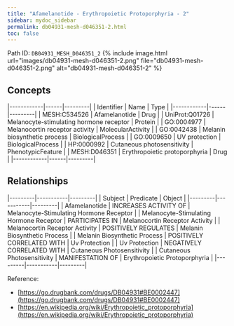 ```yaml
---
title: "Afamelanotide - Erythropoietic Protoporphyria - 2"
sidebar: mydoc_sidebar
permalink: db04931-mesh-d046351-2.html
toc: false 
---
```



Path ID: `DB04931_MESH_D046351_2`
{% include image.html url="images/db04931-mesh-d046351-2.png" file="db04931-mesh-d046351-2.png" alt="db04931-mesh-d046351-2" %}

## Concepts

|------------|------|---------|
| Identifier | Name | Type    |
|------------|------|---------|
| MESH:C534526 | Afamelanotide | Drug |
| UniProt:Q01726 | Melanocyte-stimulating hormone receptor | Protein |
| GO:0004977 | Melanocortin receptor activity | MolecularActivity |
| GO:0042438 | Melanin biosynthetic process | BiologicalProcess |
| GO:0009650 | UV protection | BiologicalProcess |
| HP:0000992 | Cutaneous photosensitivity | PhenotypicFeature |
| MESH:D046351 | Erythropoietic protoporphyria | Drug |
|------------|------|---------|

## Relationships

|---------|-----------|---------|
| Subject | Predicate | Object  |
|---------|-----------|---------|
| Afamelanotide | INCREASES ACTIVITY OF | Melanocyte-Stimulating Hormone Receptor |
| Melanocyte-Stimulating Hormone Receptor | PARTICIPATES IN | Melanocortin Receptor Activity |
| Melanocortin Receptor Activity | POSITIVELY REGULATES | Melanin Biosynthetic Process |
| Melanin Biosynthetic Process | POSITIVELY CORRELATED WITH | Uv Protection |
| Uv Protection | NEGATIVELY CORRELATED WITH | Cutaneous Photosensitivity |
| Cutaneous Photosensitivity | MANIFESTATION OF | Erythropoietic Protoporphyria |
|---------|-----------|---------|

Reference: 
  - [https://go.drugbank.com/drugs/DB04931#BE0002447](https://go.drugbank.com/drugs/DB04931#BE0002447)
  - [https://en.wikipedia.org/wiki/Erythropoietic_protoporphyria](https://en.wikipedia.org/wiki/Erythropoietic_protoporphyria)
